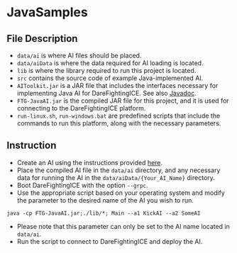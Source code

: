 # JavaSamples

## File Description
- ```data/ai``` is where AI files should be placed.
- ```data/aiData``` is where the data required for AI loading is located.
- ```lib``` is where the library required to run this project is located.
- ```src``` contains the source code of example Java-implemented AI.
- ```AIToolkit.jar``` is a JAR file that includes the interfaces necessary for implementing Java AI for DareFightingICE. See also [Javadoc](https://www.ice.ci.ritsumei.ac.jp/~ftgaic/FTG-JavaAI-doc/).
- ```FTG-JavaAI.jar``` is the compiled JAR file for this project, and it is used for connecting to the DareFightingICE platform.
- ```run-linux.sh```, ```run-windows.bat``` are predefined scripts that include the commands to run this platform, along with the necessary parameters.

## Instruction
- Create an AI using the instructions provided [here](https://www.ice.ci.ritsumei.ac.jp/~ftgaic/index-2h.html).
- Place the compiled AI file in the `data/ai` directory, and any necessary data for running the AI in the `data/aiData/{Your_AI_Name}` directory.
- Boot DareFightingICE with the option `--grpc`.
- Use the appropriate script based on your operating system and modify the parameter to the desired name of the AI you wish to run.
```
java -cp FTG-JavaAI.jar;./lib/*; Main --a1 KickAI --a2 SomeAI
```
- Please note that this parameter can only be set to the AI name located in `data/ai`.
- Run the script to connect to DareFightingICE and deploy the AI.
